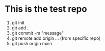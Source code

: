 # This is the test repo

1. git init
2. git add .
3. git commit -m "message"
4. git remote add origin ... (from specific repo)
5. git push origin main